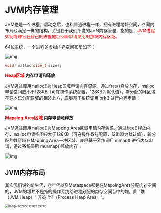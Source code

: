 # JVM内存管理

JVM也是一个进程，启动之后，也和普通进程一样，拥有进程地址空间，空间内布局也满足一样的结构，关键在于我们所说的JVM内存管理，指的是，<span style="color:red">JVM进程如何管理它在自己的进程地址空间申请使用的那块内存区域。</span>



64位系统，一个进程的虚拟内存空间布局如下：

![img](/Users/xiao/Desktop/251606486466813.png)





```c
void* malloc(size_t size);
```



**<span style="color:red">Heap区域</span> 内存申请和释放**

JVM通过调用malloc()为Heap区域申请内存资源，通过free()释放内存，malloc申请空间应小于128KB（可在操作系统配置，128KB为默认值），新分配的堆区域在原本已分配区域的相邻上方，底层基于系统调用 brk() 进行内存申请：

![img](https://tuchuang-1256253537.cos.ap-shanghai.myqcloud.com/tuchuang/Center-20200315191253266.jpeg)



**<span style="color:red">Mapping Area区域</span> 内存申请和释放**

JVM通过调用malloc()为Mapping Area区域申请内存资源，通过free()释放内存，malloc申请空间应大于128KB（可在操作系统配置，128KB为默认值），新分配的堆区域在Mapping Area一块区域，底层基于系统调用 mmap() 进行内存申请，通过系统调用 munmap()释放内存：

![img](https://tuchuang-1256253537.cos.ap-shanghai.myqcloud.com/tuchuang/Center-20200315191936986.jpeg)



## JVM内存布局

其实我们说的新生代，老年代以及Metaspace都是在MappingArea分配内存空间的，JVM的堆并不是指的操作系统给进程分配的内存空间当中的堆。此 ”堆（JVM Heap）“ 非彼 ”堆（Process Heap Area）“。

<img src="https://tuchuang-1256253537.cos.ap-shanghai.myqcloud.com/tuchuang/image-20200315192859290.png" alt="image-20200315192859290" style="zoom:67%;" />

